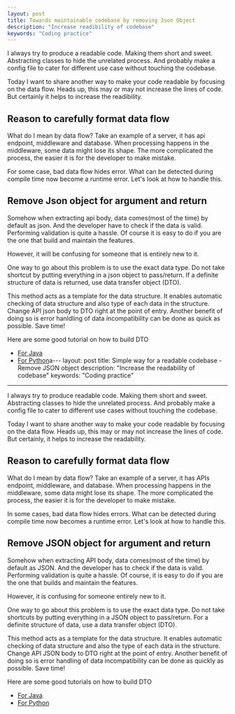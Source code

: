 ```yaml
---
layout: post
title: Towards maintainable codebase by removing Json Object 
description: "Increase readibility of codebase"
keywords: "Coding practice"
---
```


I always try to produce a readable code. Making them short and sweet. Abstracting classes to hide the unrelated process. And probably make a config file to cater for different use case without touching the codebase.

Today I want to share another way to make your code readable by focusing on the data flow. Heads up, this may or may not increase the lines of code. But certainly it helps to increase the readibility.

## Reason to carefully format data flow

What do I mean by data flow? Take an example of a server, it has api endpoint, middleware and database. When processing happens in the middleware, some data might lose its shape. The more complicated the process, the easier it is for the developer to make mistake. 

For some case, bad data flow hides error. What can be detected during compile time now become a runtime error. Let's look at how to handle this.

## Remove Json object for argument and return 

Somehow when extracting api body, data comes(most of the time) by default as json. And the developer have to check if the data is valid. Performing validation is quite a hassle. Of course it is easy to do if you are the one that build and maintain the features.

However, it will be confusing for someone that is entirely new to it.

One way to go about this problem is to use the exact data type. Do not take shortcut by putting everything in a json object to pass/return. If a definite structure of data is returned, use data transfer object (DTO). 

This method acts as a template for the data structure. It enables automatic checking of data structure and also type of each data in the structure. Change API json body to DTO right at the point of entry. Another benefit of doing so is error hanldling of data incompatibility can be done as quick as possible. Save time!

Here are some good tutorial on how to build DTO
- [For Java](https://www.javaguides.net/2018/08/data-transfer-object-design-pattern-in-java.html)
- [For Python](https://pynative.com/python-convert-json-data-into-custom-python-object/)a---
layout: post
title: Simple way for a readable codebase - Remove JSON object
description: "Increase the readability of codebase"
keywords: "Coding practice"
---

I always try to produce readable code. Making them short and sweet. Abstracting classes to hide the unrelated process. And probably make a config file to cater to different use cases without touching the codebase.

Today I want to share another way to make your code readable by focusing on the data flow. Heads up, this may or may not increase the lines of code. But certainly, it helps to increase the readability.

## Reason to carefully format data flow

What do I mean by data flow? Take an example of a server, it has APIs endpoint, middleware, and database. When processing happens in the middleware, some data might lose its shape. The more complicated the process, the easier it is for the developer to make mistake. 

In some cases, bad data flow hides errors. What can be detected during compile time now becomes a runtime error. Let's look at how to handle this.

## Remove JSON object for argument and return 

Somehow when extracting API body, data comes(most of the time) by default as JSON. And the developer has to check if the data is valid. Performing validation is quite a hassle. Of course, it is easy to do if you are the one that builds and maintain the features.

However, it is confusing for someone entirely new to it.

One way to go about this problem is to use the exact data type. Do not take shortcuts by putting everything in a JSON object to pass/return. For a definite structure of data, use a data transfer object (DTO). 

This method acts as a template for the data structure. It enables automatic checking of data structure and also the type of each data in the structure. Change API JSON body to DTO right at the point of entry. Another benefit of doing so is error handling of data incompatibility can be done as quickly as possible. Save time!

Here are some good tutorials on how to build DTO
- [For Java](https://www.javaguides.net/2018/08/data-transfer-object-design-pattern-in-java.html)
- [For Python](https://pynative.com/python-convert-json-data-into-custom-python-object/)

